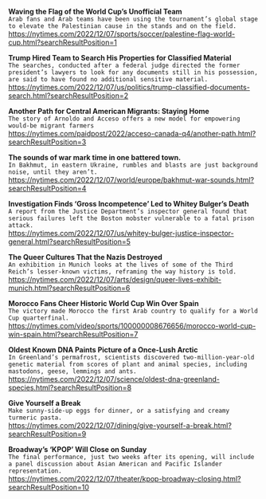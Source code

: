 **Waving the Flag of the World Cup’s Unofficial Team**\
`Arab fans and Arab teams have been using the tournament’s global stage to elevate the Palestinian cause in the stands and on the field.`\
https://nytimes.com/2022/12/07/sports/soccer/palestine-flag-world-cup.html?searchResultPosition=1

**Trump Hired Team to Search His Properties for Classified Material**\
`The searches, conducted after a federal judge directed the former president’s lawyers to look for any documents still in his possession, are said to have found no additional sensitive material.`\
https://nytimes.com/2022/12/07/us/politics/trump-classified-documents-search.html?searchResultPosition=2

**Another Path for Central American Migrants: Staying Home**\
`The story of Arnoldo and Acceso offers a new model for empowering would-be migrant farmers`\
https://nytimes.com/paidpost/2022/acceso-canada-q4/another-path.html?searchResultPosition=3

**The sounds of war mark time in one battered town.**\
`In Bakhmut, in eastern Ukraine, rumbles and blasts are just background noise, until they aren’t.`\
https://nytimes.com/2022/12/07/world/europe/bakhmut-war-sounds.html?searchResultPosition=4

**Investigation Finds ‘Gross Incompetence’ Led to Whitey Bulger’s Death**\
`A report from the Justice Department’s inspector general found that serious failures left the Boston mobster vulnerable to a fatal prison attack.`\
https://nytimes.com/2022/12/07/us/whitey-bulger-justice-inspector-general.html?searchResultPosition=5

**The Queer Cultures That the Nazis Destroyed**\
`An exhibition in Munich looks at the lives of some of the Third Reich’s lesser-known victims, reframing the way history is told.`\
https://nytimes.com/2022/12/07/arts/design/queer-lives-exhibit-munich.html?searchResultPosition=6

**Morocco Fans Cheer Historic World Cup Win Over Spain**\
`The victory made Morocco the first Arab country to qualify for a World Cup quarterfinal.`\
https://nytimes.com/video/sports/100000008676656/morocco-world-cup-win-spain.html?searchResultPosition=7

**Oldest Known DNA Paints Picture of a Once-Lush Arctic**\
`In Greenland’s permafrost, scientists discovered two-million-year-old genetic material from scores of plant and animal species, including mastodons, geese, lemmings and ants.`\
https://nytimes.com/2022/12/07/science/oldest-dna-greenland-species.html?searchResultPosition=8

**Give Yourself a Break**\
`Make sunny-side-up eggs for dinner, or a satisfying and creamy turmeric pasta.`\
https://nytimes.com/2022/12/07/dining/give-yourself-a-break.html?searchResultPosition=9

**Broadway’s ‘KPOP’ Will Close on Sunday**\
`The final performance, just two weeks after its opening, will include a panel discussion about Asian American and Pacific Islander representation.`\
https://nytimes.com/2022/12/07/theater/kpop-broadway-closing.html?searchResultPosition=10

